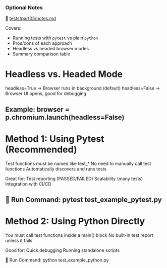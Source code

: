 ### Optional Notes  
📄 [tests/part05/notes.md](tests/part05/notes.md)

Covers:
- Running tests with `pytest` vs plain `python`
- Pros/cons of each approach
- Headless vs headed browser modes
- Summary comparison table

# Headless vs. Headed Mode
headless=True → Browser runs in background (default)
headless=False → Browser UI opens, good for debugging

Example:
browser = p.chromium.launch(headless=False)
-------
# Method 1: Using Pytest (Recommended)
Test functions must be named like test_*
No need to manually call test functions
Automatically discovers and runs tests

Great for:
Test reporting (PASSED/FAILED)
Scalability (many tests)
Integration with CI/CD


🔧 Run Command:
pytest test_example_pytest.py
-----
 # Method 2: Using Python Directly
You must call test functions inside a main() block
No built-in test report unless it fails

Good for:
Quick debugging
Running standalone scripts

🔧 Run Command:
python test_example_python.py


